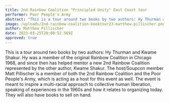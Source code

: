 ```yaml
---
title: 2nd Rainbow Coalition "Principled Unity" East Coast tour
performer: Poor People's Army
abstract: "This is a tour around two books by two authors: Hy Thurman and Kwame Shakur."
image: /uploads/2nd-rainbow-coalition-booktour23-matthew-pillischer.png
author: Matthew Pillischer
date: 2023-03-25T20:00:52.569Z
approved: true
---
```

This is a tour around two books by two authors: Hy Thurman and Kwame Shakur. Hy was a member of the original Rainbow Coalition in Chicago 1968, and since then has helped mentor a new 2nd Rainbow Coalition represented by the other author, Kwame Shakur. The host/Soupcon member Matt Pillischer is a member of both the 2nd Rainbow Coalition and the Poor People's Army, which is acting as a host for this event as well. The event is meant to inspire a multi-racial approach to collective human liberation, speaking of experiences in the 1960s and how it relates to organizing today. They will also have books to sell on hand.

